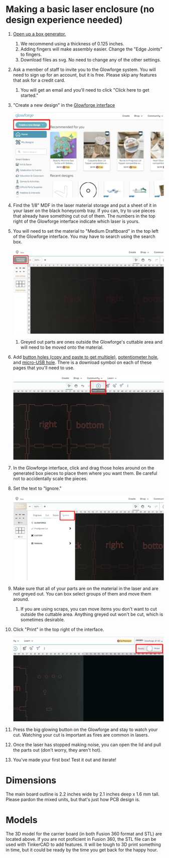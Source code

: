 # Making a basic laser enclosure (no design experience needed)
1. [Open up a box generator.](https://en.makercase.com/#/basicbox)
    1. We recommend using a thickness of 0.125 inches.
    1. Adding fingers will make assembly easier. Change the "Edge Joints" to fingers.
    1. Download files as svg. No need to change any of the other settings.
1. Ask a member of staff to invite you to the Glowforge system. You will need to sign up for an account, but it is free. Please skip any features that ask for a credit card.
    1. You will get an email and you'll need to click "Click here to get started."
1. "Create a new design" in the [Glowforge interface](https://app.glowforge.com)

    ![Image of Glowforge home screen](/assets/glowforge_home.svg)

1. Find the 1/8" MDF in the laser material storage and put a sheet of it in your laser on the black honeycomb tray. If you can, try to use pieces that already have something cut out of them. The numbers in the top right of the Glowforge interface indicate which laser is yours.
1. You will need to set the material to "Medium Draftboard" in the top left of the Glowforge interface. You may have to search using the search box.

    ![Image showing where to select materials](/assets/glowforge_materials.svg)
    
    1. Greyed out parts are ones outside the Glowforge's cuttable area and will need to be moved onto the material.

1. Add [button holes (copy and paste to get multiple)](button_hole.svg), [potentiometer hole](potentiometer_hole.svg), and [micro-USB hole](usb_hole.svg). There is a download symbol on each of these pages that you'll need to use.

    ![Image of Glowforge interface](/assets/glowforge_add.svg)

1. In the Glowforge interface, click and drag those holes around on the generated box pieces to place them where you want them. Be careful not to accidentally scale the pieces.

1. Set the text to "Ignore."

    ![Image showing where Ignore is found](/assets/glowforge_ignore.svg)

1. Make sure that all of your parts are on the material in the laser and are not greyed out. You can box select groups of them and move them around.
    1. If you are using scraps, you can move items you don't want to cut outside the cuttable area. Anything greyed out won't be cut, which is sometimes desirable.
1. Click "Print" in the top right of the interface.

    ![Image showing the Print button](/assets/glowforge_print.svg)

1. Press the big glowing button on the Glowforge and stay to watch your cut. Watching your cut is important as fires are common in lasers.
1. Once the laser has stopped making noise, you can open the lid and pull the parts out (don't worry, they aren't hot).
1. You've made your first box! Test it out and iterate!

# Dimensions
The main board outline is 2.2 inches wide by 2.1 inches deep x 1.6 mm tall. Please pardon the mixed units, but that's just how PCB design is.

# Models
The 3D model for the carrier board (in both Fusion 360 format and STL) are located above. If you are not proficient in Fusion 360, the STL file can be used with TinkerCAD to add features. It will be tough to 3D print something in time, but it could be ready by the time you get back for the happy hour.